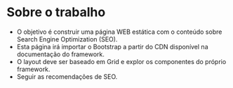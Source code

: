 # Sobre o trabalho 
- O objetivo é construir uma página WEB estática com o conteúdo sobre Search Engine Optimization (SEO). 
- Esta página irá importar o Bootstrap a partir do CDN disponível na documentação do framework.
- O layout deve ser baseado em Grid e explor os componentes do próprio framework.
- Seguir as recomendações de SEO.
